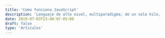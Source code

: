 ```yaml
---
title: 'Como funciona JavaScript'
description: 'Lenguaje de alto nivel, multiparadigma, de un solo hilo, interpretado, dinamico...'
date: 2019-07-03T23:40:07-05:00
draft: false
type: 'Articulos'
---
```


